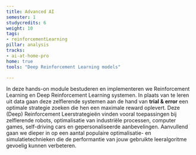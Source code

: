 ```yaml
---
title: Advanced AI
semester: 1
studycredits: 6
weight: 10
tags:
- reinforcementLearning
pillar: analysis
tracks:
- ai-at-home-pro
home: true
tools: "Deep Reinforcement Learning models"

---
```


In deze hands-on module bestuderen en implementeren we Reinforcement Learning en Deep Reinforcement Learning systemen. In plaats van te leren uit data gaan deze zelflerende systemen aan de hand van **trial & error** een optimale strategie zoeken die hen een maximale reward oplevert. Deze (Deep) Reinforcement Leerstrategieën vinden vooral toepassingen bij zelflerende robots, optimalisatie van industriële processen, computer games, self-driving cars en gepersonaliseerde aanbevelingen. Aanvullend gaan we dieper in op een aantal populaire optimalisatie- en simulatietechnieken die de performantie van jouw gebruikte leeralgoritme gevoelig kunnen verbeteren.